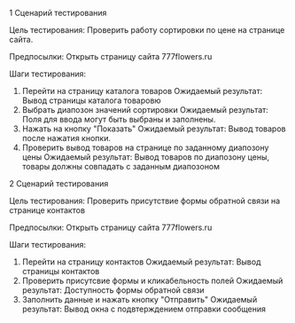 1
Сценарий тестирования

Цель тестирования: Проверить работу сортировки по цене на странице сайта.

Предпосылки: Открыть страницу сайта 777flowers.ru

Шаги тестирования:
1. Перейти на страницу каталога товаров
   Ожидаемый результат: Вывод страницы каталога товаровю
3. Выбрать диапозон значений сортировки
   Ожидаемый результат: Поля для ввода могут быть выбраны и заполнены.
5. Нажать на кнопку "Показать"
   Ожидаемый результат: Вывод товаров после нажатия кнопки.
7. Проверить вывод товаров на странице по заданному диапозону цены
  Ожидаемый результат: Вывод товаров по диапозону цены, товары должны совпадать с заданным диапозоном

2
Сценарий тестирования

Цель тестирования: Проверить присутствие формы обратной связи на странице контактов

Предпосылки: Открыть страницу сайта 777flowers.ru

Шаги тестирования:
1. Перейти на страницу контактов
   Ожидаемый результат: Вывод страницы контактов
3. Проверить присутсвие формы и кликабельность полей
   Ожидаемый результат: Доступность формы обратной связи
5. Заполнить данные и нажать кнопку "Отправить"
   Ожидаемый результат: Вывод окна с подвтерждением отправки сообщения
